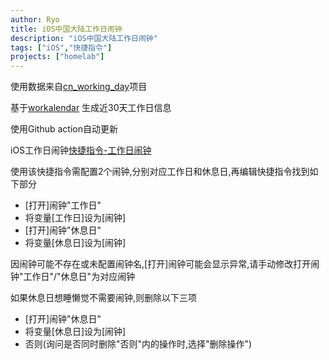 ```yaml
---
author: Ryo
title: iOS中国大陆工作日闹钟
description: "iOS中国大陆工作日闹钟"
tags: ["iOS","快捷指令"]
projects: ["homelab"]
---
```


使用数据来自[cn_working_day](https://github.com/RyoLee/cn_working_day)项目

基于[workalendar](https://github.com/workalendar/workalendar) 生成近30天工作日信息

使用Github action自动更新

iOS工作日闹钟[快捷指令-工作日闹钟](https://www.icloud.com/shortcuts/20c84b95071d4ac489f59dc8307ba279)

使用该快捷指令需配置2个闹钟,分别对应工作日和休息日,再编辑快捷指令找到如下部分
- [打开]闹钟"工作日"
- 将变量[工作日]设为[闹钟]
- [打开]闹钟"休息日"
- 将变量[休息日]设为[闹钟]

因闹钟可能不存在或未配置闹钟名,[打开]闹钟可能会显示异常,请手动修改打开闹钟"工作日"/"休息日"为对应闹钟

如果休息日想睡懒觉不需要闹钟,则删除以下三项
- [打开]闹钟"休息日"
- 将变量[休息日]设为[闹钟]
- 否则(询问是否同时删除"否则"内的操作时,选择"删除操作")
